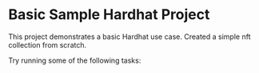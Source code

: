 # Basic Sample Hardhat Project

This project demonstrates a basic Hardhat use case. Created a simple nft collection from scratch.

Try running some of the following tasks:
